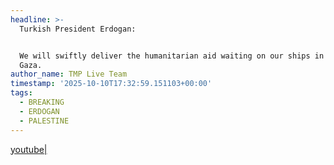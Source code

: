 ```yaml
---
headline: >-
  Turkish President Erdogan:


  We will swiftly deliver the humanitarian aid waiting on our ships in Egypt to
  Gaza.
author_name: TMP Live Team
timestamp: '2025-10-10T17:32:59.151103+00:00'
tags:
  - BREAKING
  - ERDOGAN
  - PALESTINE
---
```

[youtube|](https://youtu.be/O91E6xKPCVo)
